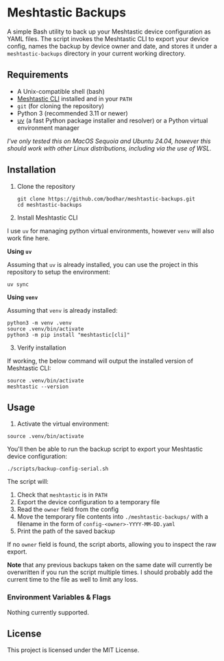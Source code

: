 # Meshtastic Backups

A simple Bash utility to back up your Meshtastic device configuration as YAML files. The script invokes the Meshtastic CLI to export your device config, names the backup by device owner and date, and stores it under a `meshtastic-backups` directory in your current working directory.

## Requirements

- A Unix-compatible shell (bash)
- [Meshtastic CLI](https://github.com/meshtastic/Meshtastic-python) installed and in your `PATH`
- `git` (for cloning the repository)
- Python 3 (recommended 3.11 or newer)
- [uv](https://docs.astral.sh/uv/) (a fast Python package installer and resolver) or a Python virtual environment manager

*I've only tested this on MacOS Sequoia and Ubuntu 24.04, however this should work with other Linux distributions, including via the use of WSL.*

## Installation

1. Clone the repository
   
   ```shell
   git clone https://github.com/bodhar/meshtastic-backups.git
   cd meshtastic-backups
   ```
2. Install Meshtastic CLI

I use `uv` for managing python virtual environments, however `venv` will also work fine here.

**Using `uv`**

Assuming that `uv` is already installed, you can use the project in this repository to setup the environment:

```shell
uv sync
```

**Using `venv`**

Assuming that `venv` is already installed:

```shell
python3 -m venv .venv
source .venv/bin/activate
python3 -m pip install "meshtastic[cli]"
```

3. Verify installation

If working, the below command will output the installed version of Meshtastic CLI:

```shell
source .venv/bin/activate
meshtastic --version
```

## Usage

1. Activate the virtual environment:

```shell
source .venv/bin/activate
```

You'll then be able to run the backup script to export your Meshtastic device configuration:

```shell
./scripts/backup-config-serial.sh
```

The script will:

1. Check that `meshtastic` is in `PATH`
2. Export the device configuration to a temporary file
3. Read the `owner` field from the config
4. Move the temporary file contents into `./meshtastic-backups/` with a filename in the form of `config-<owner>-YYYY-MM-DD.yaml`
6. Print the path of the saved backup

If no `owner` field is found, the script aborts, allowing you to inspect the raw export.

**Note** that any previous backups taken on the same date will currently be overwritten if you run the script multiple times. I should probably add the current time to the file as well to limit any loss.

### Environment Variables & Flags

Nothing currently supported.

## License

This project is licensed under the MIT License.